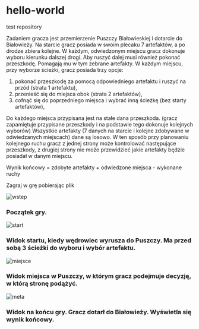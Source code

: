 # hello-world
test repository


Zadaniem gracza jest przemierzenie Puszczy Białowieskiej i dotarcie do Białowieży. Na starcie gracz posiada w swoim plecaku 7 artefaktów, a po drodze zbiera kolejne. W każdym, odwiedzonym miejscu gracz dokonuje wyboru kierunku dalszej drogi. Aby ruszyć dalej musi również pokonać przeszkodę. Pomagają mu w tym zebrane artefakty. W każdym miejscu, przy wyborze ścieżki, gracz posiada trzy opcje:
1. pokonać przeszkodę za pomocą odpowiedniego artefaktu i ruszyć na przód (strata 1 artefaktu),
2. przenieść się do miejsca obok (strata 2 artefaktów),
3. cofnąć się do poprzedniego miejsca i wybrać inną ścieżkę (bez starty artefaktów),

Do każdego miejsca przypisana jest na stałe dana przeszkoda. (gracz zapamiętuje przypisane przeszkody i na podstawie tego dokonuje kolejnych wyborów)
Wszystkie artefakty (7 danych na starcie i kolejne zdobywane w odwiedzanych miejscach) dane są losowo. 
W ten sposób przy planowaniu kolejnego ruchu gracz z jednej strony może kontrolować następujące przeszkody, z drugiej strony nie może przewidzieć jakie artefakty będzie posiadał w danym miejscu.

Wynik końcowy = zdobyte artefakty + odwiedzone miejsca - wykonane ruchy

Zagraj w grę pobierając plik 

![wstep](https://user-images.githubusercontent.com/30212683/29584909-7f53832c-8785-11e7-88c8-3399a52d3831.JPG)

### Początek gry.



![start](https://user-images.githubusercontent.com/30212683/29582864-8f771f18-877e-11e7-8f33-d10152ef5d35.JPG)

### Widok startu, kiedy wędrowiec wyrusza do Puszczy. Ma przed sobą 3 ścieżki do wyboru i wybór artefaktu.


![miejsce](https://user-images.githubusercontent.com/30212683/29584663-c248d3fe-8784-11e7-8acd-b2f3e3170bb6.JPG)

### Widok miejsca w Puszczy, w którym gracz podejmuje decyzję, w którą stronę podążyć.


![meta](https://user-images.githubusercontent.com/30212683/29582883-9e38a508-877e-11e7-9382-a6127c40d776.JPG)

### Widok na końcu gry. Gracz dotarł do Białowieży. Wyświetla się wynik końcowy.
